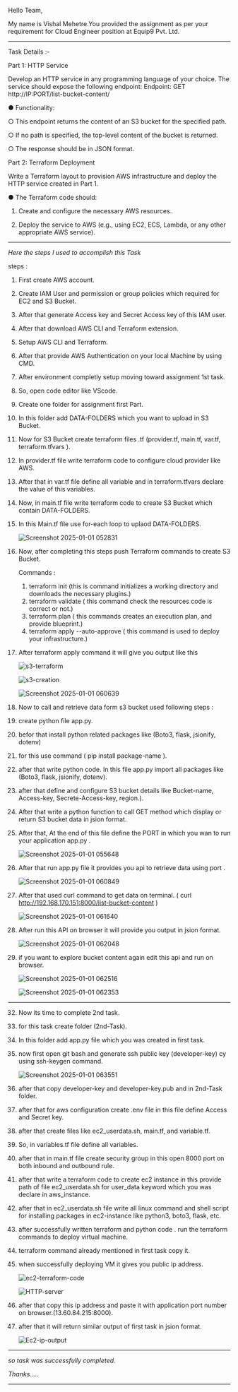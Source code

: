 Hello Team,

My name is Vishal Mehetre.You provided the assignment as per your requirement for Cloud Engineer position at Equip9 Pvt. Ltd.
************************************************************************************************************************************************************************************************************************
Task Details :-

Part 1: HTTP Service 

Develop an HTTP service in any programming language of your choice. The service should 
expose the following endpoint: 
Endpoint: GET http://IP:PORT/list-bucket-content/<path> 

● Functionality: 

○ This endpoint returns the content of an S3 bucket for the specified path. 

○ If no path is specified, the top-level content of the bucket is returned. 

○ The response should be in JSON format. 

Part 2: Terraform Deployment 

Write a Terraform layout to provision AWS infrastructure and deploy the HTTP service 
created in Part 1. 

● The Terraform code should: 

1. Create and configure the necessary AWS resources.
   
3. Deploy the service to AWS (e.g., using EC2, ECS, Lambda, or any other 
appropriate AWS service).

************************************************************************************************************************************************************************************************************************

 *Here the steps I used to accomplish this Task*

 steps :

1. First create AWS account.
2. Create IAM User and permission or group policies which required for EC2 and S3 Bucket.
3. After that generate Access key and Secret Access key of this IAM user.
4. After that download AWS CLI and Terraform extension.
5. Setup AWS CLI and Terraform.
6. After that provide AWS Authentication on your local Machine by using CMD.
7. After environment completly setup moving toward assignment 1st task.
8. So, open code editor like VScode.
9. Create one folder for assignment first Part.
10. In this folder add DATA-FOLDERS which you want to upload in S3 Bucket.
11. Now for S3 Bucket create terraform files .tf (provider.tf, main.tf, var.tf, terraform.tfvars ).
12. In provider.tf file write terraform code to configure cloud provider like AWS.
13. After that in var.tf file define all variable and in terraform.tfvars declare the value of this variables.
14. Now, in main.tf file write terraform code to create S3 Bucket which contain DATA-FOLDERS.
15. In this Main.tf file use for-each loop to uplaod DATA-FOLDERS.

      ![Screenshot 2025-01-01 052831](https://github.com/user-attachments/assets/e4a6e262-6b88-42f4-b030-5bf7808be4cf)


16. Now, after completing this steps push Terraform commands to create S3 Bucket.

    Commands :
    
    1) terraform init  (this is command initializes a working directory and downloads the necessary plugins.)
    2) terraform validate ( this command check the resources code is correct or not.)
    4) terraform plan ( this commands creates an execution plan, and provide blueprint.)
    5) terraform apply --auto-approve ( this command is used to deploy your infrastructure.)
   
17. After terraform apply command it will give you output like this

    ![s3-terraform](https://github.com/user-attachments/assets/42cb04e2-c9d3-4eb8-b066-7d4eae0a7552)



    ![s3-creation](https://github.com/user-attachments/assets/e6a2ad92-a62e-4c12-90eb-998b29532411)



    ![Screenshot 2025-01-01 060639](https://github.com/user-attachments/assets/0997aaab-cb20-4077-9955-50cee97ad8e4)




19. Now to call and retrieve data form s3 bucket used following steps :
20. create python file app.py.
21. befor that install python related packages like (Boto3, flask, jsionify, dotenv)
22. for this use command ( pip install package-name ).
23. after that write python code. In this file app.py import all packages like (Boto3, flask, jsionify, dotenv).
24. after that define and configure S3 bucket details like Bucket-name, Access-key, Secrete-Access-key, region.).
25. After that write a python function to call GET method which display or return S3 bucket data in jsion format.
26. After that, At the end of this file define the PORT in which you wan to run your application app.py .


     ![Screenshot 2025-01-01 055648](https://github.com/user-attachments/assets/9e2023a6-6d60-4c56-8a2a-daa2bc1a2c38)



27. After that run app.py file it provides you api to retrieve data using port .


    ![Screenshot 2025-01-01 060849](https://github.com/user-attachments/assets/e7af821a-6ac7-484b-9ad3-567467c5f10f)



28. After that used curl command to get data on terminal. ( curl http://192.168.170.151:8000/list-bucket-content )


    ![Screenshot 2025-01-01 061640](https://github.com/user-attachments/assets/a35dad27-5264-4972-8ec6-02ae1a1bc05e)


29. After run this API on browser it will provide you output in jsion format.
    

    ![Screenshot 2025-01-01 062048](https://github.com/user-attachments/assets/9cda627e-d1e2-4eb6-839b-d7bfc6cd650b)
    

31. if you want to explore bucket content again edit this api and run on browser.
    

    ![Screenshot 2025-01-01 062516](https://github.com/user-attachments/assets/a603605f-5e95-45ef-b773-f4c7220c7e43)


    ![Screenshot 2025-01-01 062353](https://github.com/user-attachments/assets/639ae385-f2e6-4539-a858-54d1327786e2)




*********************************************************************************************************************************************************************************************************************************************


32. Now its time to complete 2nd task.
33. for this task create folder (2nd-Task).
34. In this folder add app.py file which you was created in first task.
35. now first open git bash and generate ssh public key (developer-key) cy using ssh-keygen command.


    ![Screenshot 2025-01-01 063551](https://github.com/user-attachments/assets/43cb0556-1121-4426-a75e-a8610f94c484)



36. after that copy developer-key and developer-key.pub and in 2nd-Task folder.
37. after that for aws configuration create .env file in this file define Access and Secret key.
38. after that create files like ec2_userdata.sh, main.tf, and variable.tf.
39. So, in variables.tf file define all variables.
40. after that in main.tf file create security group in this open 8000 port on both inbound and outbound rule.
41. after that write a terraform code to create ec2 instance in this provide path of file ec2_userdata.sh for user_data keyword which you was declare in aws_instance.
42. after that in ec2_userdata.sh file  write all linux command and shell script for installing packages in ec2-instance like python3, boto3, flask, etc.
43. after successfully written terraform and python code . run the terraform commands to deploy virtual machine.
44. terraform command already mentioned in first task copy it.
45. when successfully deploying VM it gives you public ip address.


    ![ec2-terraform-code](https://github.com/user-attachments/assets/cc110f1e-ade0-4e0c-bdd5-ff4da637542e)




    ![HTTP-server](https://github.com/user-attachments/assets/2bddb17b-2653-4120-bd8d-29bb2e8c162b)


46. after that copy this ip address and paste it with application port number on browser.(13.60.84.215:8000).
47. after that it will return similar output of first task in jsion format.

    ![Ec2-ip-output](https://github.com/user-attachments/assets/8410eab3-dd03-4802-9d22-5276bcdc055e)






*********************************************************************************************************************************************************************************************************************************************

*so task was successfully completed.*

*Thanks.....*

    
 














    


 
 ***********************************************************************************************************************************************************************************************************************






